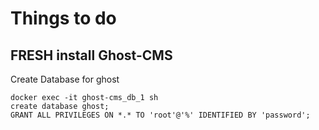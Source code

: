 # Things to do 

## FRESH install Ghost-CMS

Create Database for ghost
```
docker exec -it ghost-cms_db_1 sh 
create database ghost;
GRANT ALL PRIVILEGES ON *.* TO 'root'@'%' IDENTIFIED BY 'password';
```